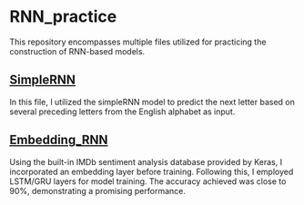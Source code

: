 # RNN_practice
This repository encompasses multiple files utilized for practicing the construction of RNN-based models.

## [SimpleRNN](SimpleRNN.ipynb)
In this file, I utilized the simpleRNN model to predict the next letter based on several preceding letters from the English alphabet as input.

## [Embedding_RNN](Embedding_RNN.ipynb)
Using the built-in IMDb sentiment analysis database provided by Keras, I incorporated an embedding layer before training. Following this, I employed LSTM/GRU layers for model training. The accuracy achieved was close to 90%, demonstrating a promising performance.
